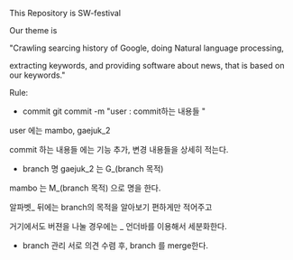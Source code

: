 This Repository is SW-festival

Our theme is

"Crawling searcing history of Google, doing Natural language processing,

extracting keywords, and providing software about news, that is based on our keywords."


 
 
 
Rule:

- commit
git commit -m "user : commit하는 내용들 "

user 에는 mambo, gaejuk_2

commit 하는 내용들 에는 기능 추가, 변경 내용들을 상세히 적는다.

- branch 명
gaejuk_2 는 G_(branch 목적)

mambo 는 M_(branch 목적) 으로 명을 한다.

알파벳_ 뒤에는 branch의 목적을 알아보기 편하게만 적어주고

거기에서도 버젼을 나눌 경우에는 _ 언더바를 이용해서 세분화한다.

- branch 관리
서로 의견 수렴 후, branch 를 merge한다.
